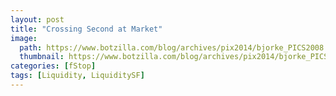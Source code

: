 ```yaml
---
layout: post
title: "Crossing Second at Market"
image:
  path: https://www.botzilla.com/blog/archives/pix2014/bjorke_PICS2008.jpg
  thumbnail: https://www.botzilla.com/blog/archives/pix2014/bjorke_PICS2008.jpg
categories: [fStop]
tags: [Liquidity, LiquiditySF]
---
```






